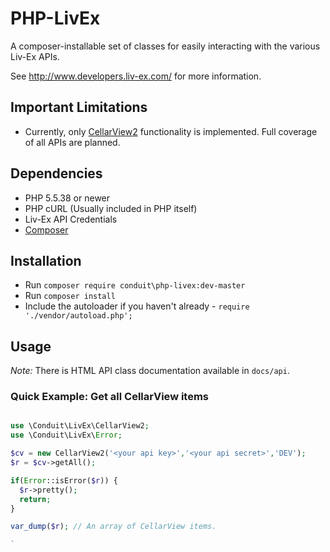 # PHP-LivEx

A composer-installable set of classes for easily interacting with the various Liv-Ex APIs. 

See http://www.developers.liv-ex.com/ for more information.

## Important Limitations

- Currently, only [CellarView2](https://e767cb5f8a24933f1193-10d7789927afb962c5fef2cb2f4d8412.ssl.cf3.rackcdn.com/Cellar%20View%202%20API%20Documentation_v4.pdf) functionality is implemented. Full coverage of all APIs are planned.

## Dependencies

- PHP 5.5.38 or newer
- PHP cURL (Usually included in PHP itself)
- Liv-Ex API Credentials
- [Composer](https://getcomposer.org/)

## Installation

- Run `composer require conduit\php-livex:dev-master`
- Run `composer install`
- Include the autoloader if you haven't already - `require './vendor/autoload.php';`

## Usage

*Note:* There is HTML API class documentation available in `docs/api`. 

### Quick Example: Get all CellarView items

```PHP

use \Conduit\LivEx\CellarView2;
use \Conduit\LivEx\Error;

$cv = new CellarView2('<your api key>','<your api secret>','DEV');
$r = $cv->getAll();

if(Error::isError($r)) {
  $r->pretty();
  return;
}

var_dump($r); // An array of CellarView items.

`
